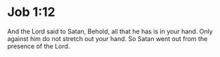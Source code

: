 # Job 1:12

And the Lord said to Satan, Behold, all that he has is in your hand. Only against him do not stretch out your hand. So Satan went out from the presence of the Lord.
